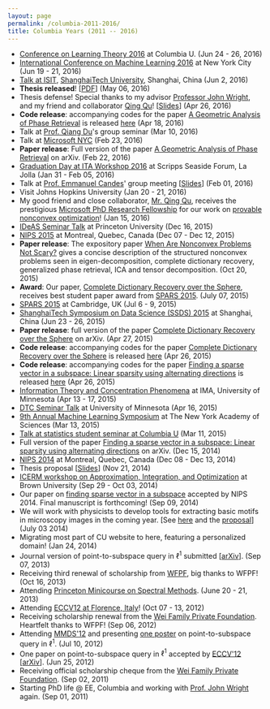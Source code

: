 ```yaml
---
layout: page
permalink: /columbia-2011-2016/
title: Columbia Years (2011 -- 2016)
---
```


- [Conference on Learning Theory 2016](http://www.learningtheory.org/colt2016/) at Columbia U. (Jun 24 - 26, 2016)
- [International Conference on Machine Learning 2016](http://icml.cc/2016/) at New York City (Jun 19 - 21, 2016) 
- [Talk at ISIT](http://sist.shanghaitech.edu.cn/cn/NewsDetail.asp?id=538), [ShanghaiTech University](http://www.shanghaitech.edu.cn/), Shanghai, China (Jun 2, 2016)
- **Thesis released**! \[[PDF](docs/thesis.pdf)\] (May 06, 2016)
- Thesis defense! Special thanks to my advisor [Professor John Wright](http://www.columbia.edu/~jw2966/), and my friend and collaborator [Qing Qu](https://sites.google.com/site/homeqingqu/)! \[[Slides](docs/thesis_defense.pdf)\] (Apr 26, 2016)
- **Code release**: accompanying codes for the paper [A Geometric Analysis of Phase Retrieval](http://arxiv.org/abs/1602.06664) is released [here](https://github.com/sunju/pr_plain) (Apr 18, 2016)
- Talk at [Prof. Qiang Du](http://www.columbia.edu/~qd2125/)'s group seminar (Mar 10, 2016)
- Talk at [Microsoft NYC](http://research.microsoft.com/en-us/labs/newyork/) (Feb 23, 2016) 
- **Paper release**: Full version of the paper [A Geometric Analysis of Phase Retrieval](http://arxiv.org/abs/1602.06664) on arXiv. (Feb 22, 2016)
- [Graduation Day at ITA Workshop 2016](http://ita.ucsd.edu/workshop.php) at Scripps Seaside Forum, La Jolla (Jan 31 - Feb 05, 2016) 
- Talk at [Prof. Emmanuel Candes](http://statweb.stanford.edu/~candes/)' group meeting \[[Slides](docs/ncvx_2016Feb.pdf)\] (Feb 01, 2016)
- Visit Johns Hopkins University (Jan 20 - 21, 2016)
- My good friend and close collaborator, [Mr. Qing Qu](https://sites.google.com/site/homeqingqu/), receives the prestigious [Microsoft PhD Research Fellowship](http://research.microsoft.com/en-us/collaboration/global/northam/northam-fellows.aspx) for our work on [provable nonconvex optimization](http://sunju.org/research/nonconvex/)! (Jan 15, 2016) 
- [IDeAS Seminar Talk](http://www.pacm.princeton.edu/node/590) at Princeton University (Dec 16, 2015)
- [NIPS 2015](https://nips.cc/Conferences/2015/) at Montreal, Quebec, Canada (Dec 07 - Dec 12,  2015)
- **Paper release**: The expository paper [When Are Nonconvex Problems Not Scary?](http://arxiv.org/abs/1510.06096) gives a concise description of the structured nonconvex problems seen in eigen-decomposition, complete dictionary recovery, generalized phase retrieval, ICA and tensor decomposition. (Oct 20, 2015)
- **Award**: Our paper, [Complete Dictionary Recovery over the Sphere](http://arxiv.org/abs/1504.06785), receives best student paper award from [SPARS 2015](http://sigproc.eng.cam.ac.uk/SPARS2015/WebHome). (July 07, 2015)
- [SPARS 2015](http://sigproc.eng.cam.ac.uk/SPARS2015/WebHome) at Cambridge, UK (Jul 6 - 9, 2015)
- [ShanghaiTech Symposium on Data Science (SSDS) 2015](http://ssds2015.shanghaitech.edu.cn/) at Shanghai, China (Jun 23 - 26, 2015)
- **Paper release**: full version of the paper [Complete Dictionary Recovery over the Sphere](http://arxiv.org/abs/1504.06785) on arXiv. (Apr 27, 2015)
- **Code release**: accompanying codes for the paper [Complete Dictionary Recovery over the Sphere](http://arxiv.org/abs/1504.06785) is released [here](https://github.com/sunju/dl_focm ) (Apr 26, 2015)
- **Code release**: accompanying codes for the paper [Finding a sparse vector in a subspace: Linear sparsity using alternating directions](http://arxiv.org/abs/1412.4659) is released [here](https://github.com/sunju/psv ) (Apr 26, 2015)
- [Information Theory and Concentration Phenomena](http://www.ima.umn.edu/2014-2015/W4.13-17.15/?event_id=W4.13-17.15) at IMA, University of Minnesota (Apr 13 - 17, 2015)
- [DTC Seminar Talk](https://www.dtc.umn.edu/seminars/events.php?eventdesc=774) at University of Minnesota (Apr 16, 2015) 
- [9th Annual Machine Learning Symposium](http://www.nyas.org/ml2015) at The New York Academy of Sciences (Mar 13, 2015)
- [Talk at statistics student seminar at Columbia U](https://sites.google.com/site/statstudentseminar20142015/2015-spring/20150311) (Mar 11, 2015)
- Full version of the paper [Finding a sparse vector in a subspace: Linear sparsity using alternating directions](http://arxiv.org/abs/1412.4659) on arXiv. (Dec 15, 2014)
- [NIPS 2014](https://nips.cc/Conferences/2014/) at Montreal, Quebec, Canada (Dec 08 - Dec 13, 2014)
- Thesis proposal \[[Slides](docs/thesis_proposal.pdf)\] (Nov 21, 2014)
- [ICERM workshop on Approximation, Integration, and Optimization](http://icerm.brown.edu/sp-f14-w2/) at Brown University (Sep 29 - Oct 03, 2014)
- Our paper on [finding sparse vector in a subspace](research/struct-elem/) accepted by NIPS 2014. Final manuscript is forthcoming! (Sep 09, 2014) 
- We will work with physicists to develop tools for extracting basic motifs in microscopy images in the coming year. [See [here](http://idse.columbia.edu/interface-grant) and the [proposal](http://idse.columbia.edu/files/seasdepts/idse/pdf-files/IG9_-_High_Dimensional_Data_Analysis_Of_Microscopy_Images_-_Narayan_Wright.pdf)] (July 03 2014)
- Migrating most part of CU website to here, featuring a personalized domain! (Jan 24, 2014) 
- Journal version of point-to-subspace query in $\ell^1$ submitted [[arXiv](http://arxiv.org/abs/1208.0432)]. (Sep 07, 2013)
- Receiving third renewal of scholarship from [WFPF](http://wfpf888.org/index.html), big thanks to WFPF! (Oct 16, 2013)
- Attending [Princeton Minicourse on Spectral Methods](http://intractability.princeton.edu/blog/2013/06/princeton-minicourse-on-spectral-methods/). (June 20 - 21, 2013) 
- Attending [ECCV12 at Florence, Italy](http://eccv2012.unifi.it/)! (Oct 07 - 13, 2012)
- Receiving scholarship renewal from the [Wei Family Private Foundation](http://wfpf888.org/index.html). Heartfelt thanks to WFPF! (Sep 06, 2012)
- Attending [MMDS'12](http://www.stanford.edu/group/mmds/) and presenting [one poster](/docs/MMDS12_L1.pdf) on point-to-subspace query in $\ell^1$. (Jul 10, 2012)
- One paper on point-to-subspace query in $\ell^1$ accepted by [ECCV'12](http://eccv2012.unifi.it/) [[arXiv](http://arxiv.org/abs/1208.0432)]. (Jun 25, 2012)
- Receiving official scholarship cheque from the [Wei Family Private Foundation](http://wfpf888.org/index.html). (Sep 02, 2011)
- Starting PhD life @ EE, Columbia and working with [Prof. John Wright](http://www.columbia.edu/~jw2966/) again. (Sep 01, 2011)


